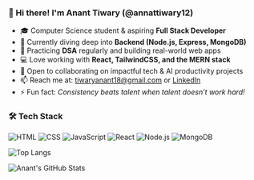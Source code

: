 ### 👋 Hi there! I'm Anant Tiwary (@annattiwary12)

- 🎓 Computer Science student & aspiring **Full Stack Developer**
- 🔧 Currently diving deep into **Backend (Node.js, Express, MongoDB)**
- 🧠 Practicing **DSA** regularly and building real-world web apps
- 💻 Love working with **React, TailwindCSS, and the MERN stack**
- 🤝 Open to collaborating on impactful tech & AI productivity projects
- 📫 Reach me at: [tiwaryanant18@gmail.com](mailto:tiwaryanant18@gmail.com) or [LinkedIn](https://www.linkedin.com/in/anant-tiwary-59a27122a/)
- ⚡ Fun fact: *Consistency beats talent when talent doesn’t work hard!*
### 🛠️ Tech Stack
![HTML](https://img.shields.io/badge/-HTML5-E34F26?style=flat&logo=html5&logoColor=white)
![CSS](https://img.shields.io/badge/-CSS3-1572B6?style=flat&logo=css3)
![JavaScript](https://img.shields.io/badge/-JavaScript-F7DF1E?style=flat&logo=javascript&logoColor=black)
![React](https://img.shields.io/badge/-React-61DAFB?style=flat&logo=react)
![Node.js](https://img.shields.io/badge/-Node.js-339933?style=flat&logo=node.js&logoColor=white)
![MongoDB](https://img.shields.io/badge/-MongoDB-47A248?style=flat&logo=mongodb&logoColor=white)

![Top Langs](https://github-readme-stats.vercel.app/api/top-langs/?username=annattiwary12&layout=compact&theme=tokyonight)





![Anant's GitHub Stats](https://github-readme-stats.vercel.app/api?username=annattiwary12&show_icons=true&theme=tokyonight)

